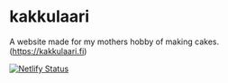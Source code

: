# kakkulaari
A website made for my mothers hobby of making cakes.
(https://kakkulaari.fi)

[![Netlify Status](https://api.netlify.com/api/v1/badges/b2c79e86-a2dd-4cdd-8332-2d2ca56e5eeb/deploy-status)](https://app.netlify.com/sites/kakkulaari/deploys)
